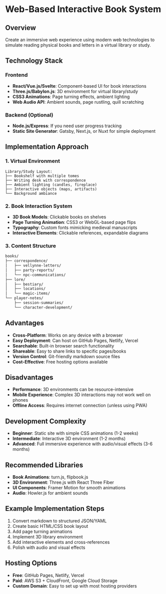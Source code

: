 # Web-Based Interactive Book System

## Overview
Create an immersive web experience using modern web technologies to simulate reading physical books and letters in a virtual library or study.

## Technology Stack

### Frontend
- **React/Vue.js/Svelte**: Component-based UI for book interactions
- **Three.js/Babylon.js**: 3D environment for virtual library/study
- **CSS3 Animations**: Page turning effects, ambient lighting
- **Web Audio API**: Ambient sounds, page rustling, quill scratching

### Backend (Optional)
- **Node.js/Express**: If you need user progress tracking
- **Static Site Generator**: Gatsby, Next.js, or Nuxt for simple deployment

## Implementation Approach

### 1. Virtual Environment
```
Library/Study Layout:
├── Bookshelf with multiple tomes
├── Writing desk with correspondence
├── Ambient lighting (candles, fireplace)
├── Interactive objects (maps, artifacts)
└── Background ambiance
```

### 2. Book Interaction System
- **3D Book Models**: Clickable books on shelves
- **Page Turning Animation**: CSS3 or WebGL-based page flips
- **Typography**: Custom fonts mimicking medieval manuscripts
- **Interactive Elements**: Clickable references, expandable diagrams

### 3. Content Structure
```markdown
books/
├── correspondence/
│   ├── vellynne-letters/
│   ├── party-reports/
│   └── npc-communications/
├── lore/
│   ├── bestiary/
│   ├── locations/
│   └── magic-items/
└── player-notes/
    ├── session-summaries/
    └── character-development/
```

## Advantages
- **Cross-Platform**: Works on any device with a browser
- **Easy Deployment**: Can host on GitHub Pages, Netlify, Vercel
- **Searchable**: Built-in browser search functionality
- **Shareable**: Easy to share links to specific pages/books
- **Version Control**: Git-friendly markdown source files
- **Cost-Effective**: Free hosting options available

## Disadvantages
- **Performance**: 3D environments can be resource-intensive
- **Mobile Experience**: Complex 3D interactions may not work well on phones
- **Offline Access**: Requires internet connection (unless using PWA)

## Development Complexity
- **Beginner**: Static site with simple CSS animations (1-2 weeks)
- **Intermediate**: Interactive 3D environment (1-2 months)
- **Advanced**: Full immersive experience with audio/visual effects (3-6 months)

## Recommended Libraries
- **Book Animations**: turn.js, flipbook.js
- **3D Environment**: Three.js with React Three Fiber
- **UI Components**: Framer Motion for smooth animations
- **Audio**: Howler.js for ambient sounds

## Example Implementation Steps
1. Convert markdown to structured JSON/YAML
2. Create basic HTML/CSS book layout
3. Add page turning animations
4. Implement 3D library environment
5. Add interactive elements and cross-references
6. Polish with audio and visual effects

## Hosting Options
- **Free**: GitHub Pages, Netlify, Vercel
- **Paid**: AWS S3 + CloudFront, Google Cloud Storage
- **Custom Domain**: Easy to set up with most hosting providers
